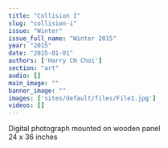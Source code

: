 ```yaml
---
title: "Collision I"
slug: "collision-i"
issue: "Winter"
issue_full_name: "Winter 2015"
year: "2015"
date: "2015-01-01"
authors: ['Harry CH Choi']
section: "art"
audio: []
main_image: ""
banner_image: ""
images: ['sites/default/files/File1.jpg']
videos: []
---
```

Digital photograph mounted on wooden panel  
24 x 36 inches

